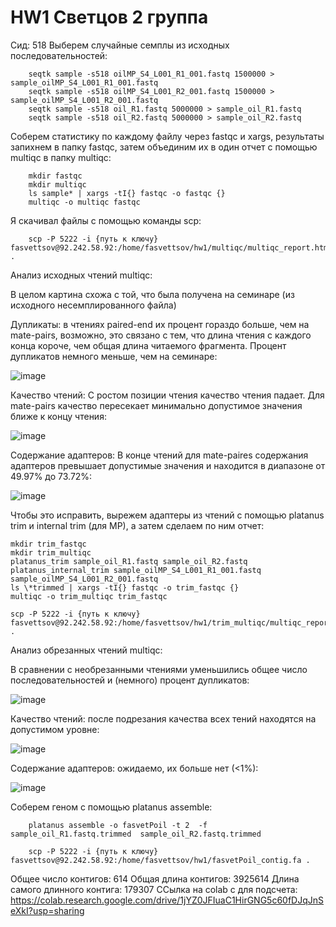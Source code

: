 # HW1 Светцов 2 группа


Сид: 518
Выберем случайные семплы из исходных последовательностей:

        seqtk sample -s518 oilMP_S4_L001_R1_001.fastq 1500000 > sample_oilMP_S4_L001_R1_001.fastq
        seqtk sample -s518 oilMP_S4_L001_R2_001.fastq 1500000 > sample_oilMP_S4_L001_R2_001.fastq
        seqtk sample -s518 oil_R1.fastq 5000000 > sample_oil_R1.fastq
        seqtk sample -s518 oil_R2.fastq 5000000 > sample_oil_R2.fastq


Соберем статистику по каждому файлу через fastqc и xargs, результаты запихнем в папку fastqc, затем объединим их в один отчет с помощью multiqc в папку multiqc:

        mkdir fastqc
        mkdir multiqc
        ls sample* | xargs -tI{} fastqc -o fastqc {}
        multiqc -o multiqc fastqc


Я скачивал файлы с помощью команды scp:

        scp -P 5222 -i {путь к ключу} fasvettsov@92.242.58.92:/home/fasvettsov/hw1/multiqc/multiqc_report.html .


Анализ исходных чтений multiqc:

В целом картина схожа с той, что была получена на семинаре (из исходного несемплированного файла)

Дупликаты: в чтениях paired-end их процент гораздо больше, чем на mate-pairs, возможно, это связано с тем, что длина чтения с каждого конца короче, чем общая длина читаемого фрагмента. Процент дупликатов немного меньше, чем на семинаре:

![image](https://user-images.githubusercontent.com/86132283/139122067-036342af-db8f-4c21-9906-15e6f0544e05.png)


Качество чтений: С ростом позиции чтения качество чтения падает. Для mate-pairs качество пересекает минимально допустимое значения ближе к концу чтения:

![image](https://user-images.githubusercontent.com/86132283/139124041-6dfa8f4d-862e-40e3-8ec1-7c49223a34f5.png)


Содержание адаптеров: В конце чтений для mate-paires содержания адаптеров превышает допустимые значения и находится в диапазоне от 49.97% до 73.72%:

![image](https://user-images.githubusercontent.com/86132283/139125001-586363ca-828f-463c-a553-143083f7c0bc.png)


Чтобы это исправить, вырежем адаптеры из чтений с помощью platanus trim и internal trim (для MP), а затем сделаем по ним отчет:

    mkdir trim_fastqc
    mkdir trim_multiqc
    platanus_trim sample_oil_R1.fastq sample_oil_R2.fastq
    platanus_internal_trim sample_oilMP_S4_L001_R1_001.fastq sample_oilMP_S4_L001_R2_001.fastq
    ls \*trimmed | xargs -tI{} fastqc -o trim_fastqc {}
    multiqc -o trim_multiqc trim_fastqc
    
    scp -P 5222 -i {путь к ключу} fasvettsov@92.242.58.92:/home/fasvettsov/hw1/trim_multiqc/multiqc_report.html .


Анализ обрезанных чтений multiqc:

В сравнении с необрезанными чтениями уменьшились общее число последовательностей и (немного) процент дупликатов: 

![image](https://user-images.githubusercontent.com/86132283/139133458-786df22a-ba13-4446-ba3b-c4cc539dfd82.png)


Качество чтений: после подрезания качества всех тений находятся на допустимом уровне:

![image](https://user-images.githubusercontent.com/86132283/139133804-5594d247-5857-4f4b-9fda-85b8c5c00f5a.png)


Содержание адаптеров: ожидаемо, их больше нет (<1%):

![image](https://user-images.githubusercontent.com/86132283/139134007-3a3d6ce1-9335-43d2-b05e-a537a6eae38f.png)


Соберем геном с помощью platanus assemble: 

        platanus assemble -o fasvetPoil -t 2  -f sample_oil_R1.fastq.trimmed  sample_oil_R2.fastq.trimmed
        
        scp -P 5222 -i {путь к ключу} fasvettsov@92.242.58.92:/home/fasvettsov/hw1/fasvetPoil_contig.fa .


Общее число контигов: 614
Общая длина контигов: 3925614
Длина самого длинного контига: 179307
ССылка на colab с для подсчета: https://colab.research.google.com/drive/1jYZ0JFIuaC1HirGNG5c60fDJqJnSeXkI?usp=sharing


